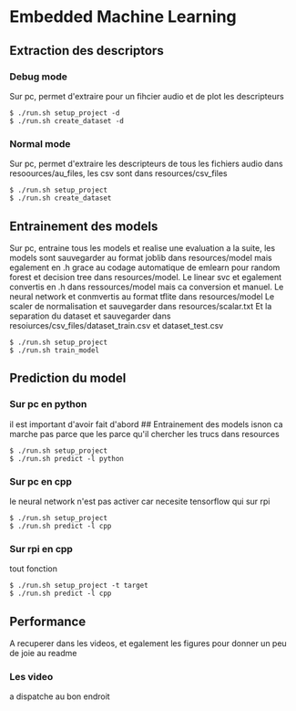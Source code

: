 # Embedded Machine Learning

## Extraction des descriptors

### Debug mode
Sur pc, permet d'extraire pour un fihcier audio et de plot les descripteurs 

```
$ ./run.sh setup_project -d
$ ./run.sh create_dataset -d
```

### Normal mode

Sur pc, permet d'extraire les descripteurs de tous les fichiers audio dans resoources/au_files, les csv sont dans resources/csv_files

```
$ ./run.sh setup_project 
$ ./run.sh create_dataset
```

## Entrainement des models

Sur pc, entraine tous les models et realise une evaluation a la suite, les models sont sauvegarder au format joblib dans resources/model
mais egalement en .h grace au codage automatique de emlearn pour random forest et decision tree dans resources/model. Le linear svc et egalement 
convertis en .h dans ressources/model mais ca conversion et manuel. Le neural network et conmvertis au format tflite dans resources/model 
Le scaler de normalisation et sauvegarder dans resources/scalar.txt
Et la separation du dataset et sauvegarder dans resoiurces/csv_files/dataset_train.csv et dataset_test.csv

```
$ ./run.sh setup_project 
$ ./run.sh train_model
```


## Prediction du model 

### Sur pc en python 

il est important d'avoir fait d'abord ## Entrainement des models isnon ca marche pas parce que les parce qu'il chercher les trucs dans resources

```
$ ./run.sh setup_project 
$ ./run.sh predict -l python
```

### Sur pc en cpp 

le neural network n'est pas activer car necesite tensorflow qui sur rpi 

```
$ ./run.sh setup_project 
$ ./run.sh predict -l cpp
```

### Sur rpi en cpp 

tout fonction 

```
$ ./run.sh setup_project -t target
$ ./run.sh predict -l cpp
```


## Performance 

A recuperer dans les videos, et egalement les figures pour donner un peu de joie au readme 


### Les video 

a dispatche au bon endroit 

<p>
  <a href="https://youtu.be/fa-HDyBif2s">
    <img src="https://img.shields.io/badge/Youtube-red?logo=youtube" alt="">
  </a>
</p>

<p>
  <a href="https://youtu.be/UQsWJZHy_KQ">
    <img src="https://img.shields.io/badge/Youtube-red?logo=youtube" alt="">
  </a>
</p>

<p>
  <a href="https://youtu.be/3dIC714V6eE">
    <img src="https://img.shields.io/badge/Youtube-red?logo=youtube" alt="">
  </a>
</p>

<p>
  <a href="https://youtu.be/et4SyZprzkw">
    <img src="https://img.shields.io/badge/Youtube-red?logo=youtube" alt="">
  </a>
</p>

